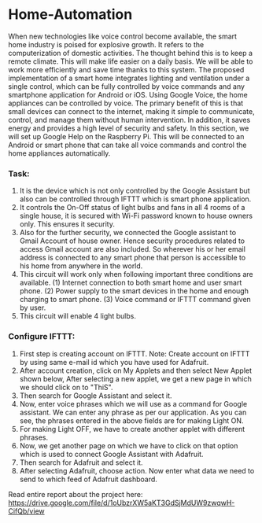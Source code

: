 # Home-Automation


When new technologies like voice control become available, the smart home industry is poised for explosive growth. It refers to the computerization of domestic activities. The thought behind this is to keep a remote climate. This will make life easier on a daily basis. We will be able to work more efficiently and save time thanks to this system. The proposed implementation of a smart home integrates lighting and ventilation under a single control, which can be fully controlled by voice commands and any smartphone application for Android or iOS. Using Google Voice, the home appliances can be controlled by voice. The primary benefit of this is that small devices can connect to the internet, making it simple to communicate, control, and manage them without human intervention.
In addition, it saves energy and provides a high level of security and safety. In this section, we will set up Google Help on the Raspberry Pi. This will be connected to an Android or smart phone that can take all voice commands and control the home appliances automatically.

### Task:

1. It is the device which is not only controlled by the Google Assistant but also can be controlled through IFTTT which is smart phone application.
2. It controls the On-Off status of light bulbs and fans in all 4 rooms of a single house, it is secured with Wi-Fi password known to house owners only.      This ensures it security.
3. Also for the further security, we connected the Google assistant to Gmail Account of house owner. Hence security procedures related to access Gmail        account are also included. So wherever his or her email address is connected to any smart phone that person is accessible to his home from anywhere in      the world.
4. This circuit will work only when following important three conditions are available.
(1) Internet connection to both smart home and user smart phone.
(2) Power supply to the smart devices in the home and enough charging to smart phone.
(3) Voice command or IFTTT command given by user.
5. This circuit will enable 4 light bulbs.

### Configure IFTTT:

1. First step is creating account on IFTTT. Note: Create account on IFTTT by using same e-mail id which you have used for Adafruit.
2. After account creation, click on My Applets and then select New Applet shown below, After selecting a new applet, we get a new page in which we should click on to "ThiS".
3. Then search for Google Assistant and select it.
4. Now, enter voice phrases which we will use as a command for Google assistant. We can enter any phrase as per our application. As you can see, the phrases entered in the above fields are for making Light ON. 
5. For making Light OFF, we have to create another applet with different phrases.
6. Now, we get another page on which we have to click on that option which is used to connect Google Assistant with Adafruit.
7. Then search for Adafruit and select it.
8. After selecting Adafruit, choose action. Now enter what data we need to send to which feed of Adafruit
dashboard.


Read entire report about the project here: https://drive.google.com/file/d/1oUbzrXW5aKT3GdSjMdUW9zwqwH-CifQb/view
